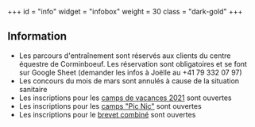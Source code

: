 +++
id = "info"
widget = "infobox"
weight = 30
class = "dark-gold"
+++
## Information

- Les parcours d'entraînement sont réservés aux clients du centre équestre de Corminboeuf. Les réservation sont obligatoires et se font sur Google Sheet (demander les infos à Joëlle au +41 79 332 07 97)
- Les concours du mois de mars sont annulés à cause de la situation sanitaire
- Les inscriptions pour les [camps de vacances 2021](/camps/vacances/) sont ouvertes
- Les inscriptions pour les [camps "Pic Nic"](/camps/picnic/) sont ouvertes
- Les inscriptions pour le [brevet combiné](/camps/brevet/) sont ouvertes
